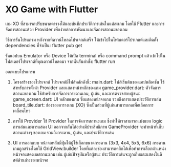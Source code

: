 # XO Game with Flutter
เกม XO ที่สามารถปรับขนาดตารางได้และบันทึกประวัติการเล่นในแต่ละเกม โดยใช้ Flutter และการจัดการสถานะด้วย Provider เพื่อง่ายต่อการพัฒนาและจัดการสถานะของเกม


วิธีการรันโปรแกรม
หลังจากที่ดาวน์โหลดโปรเจกต์เสร็จ ให้เข้าไปในโฟลเดอร์โปรเจกต์และติดตั้ง dependencies ที่จำเป็น: flutter pub get

รันแอปบน Emulator หรือ Device ให้เปิด terminal หรือ command prompt แล้วเข้าไปในโฟลเดอร์โปรเจกต์ที่คุณดาวน์โหลดมา จากนั้นรันคำสั่ง: flutter run


ออกแบบโปรแกรม
1. โครงสร้างของโปรเจกต์
โปรเจกต์มีไฟล์หลักดังนี้:
main.dart: ไฟล์เริ่มต้นของแอปพลิเคชัน ใช้สำหรับการตั้งค่า Provider และแสดงหน้าหลักของเกม
game_provider.dart: ตัวจัดการสถานะของเกม ใช้สำหรับการจัดการกระดานเกม, ผู้เล่น, และการตรวจสอบผู้ชนะ
game_screen.dart: UI หลักของเกม ซึ่งแสดงหน้าจอเกม รวมถึงการแสดงประวัติการเล่น
board_tile.dart: ช่องของตารางเกม (XO) ซึ่งเป็นส่วนที่ผู้เล่นสามารถกดเพื่อเลือกการเคลื่อนไหว

2. การใช้ Provider
ใช้ Provider ในการจัดการสถานะเกม ซึ่งทำให้เราสามารถแบ่งแยก logic การเล่นและการแสดง UI ออกจากกันได้อย่างมีประสิทธิภาพ
GameProvider จะทำหน้าที่เก็บสถานะต่างๆ ของเกม รวมถึงกระดาน, ผู้เล่น, และประวัติการเล่น

3. UI การออกแบบ
หน้าจอหลักมีปุ่มให้ผู้ใช้เลือกขนาดกระดาน (3x3, 4x4, 5x5, 6x6)
กระดานเกมถูกสร้างโดยใช้ GridView.builder โดยที่แต่ละช่องสามารถคลิกได้เพื่อทำการเลือกตำแหน่ง
หน้าจอแสดงผลสถานะเกม เช่น ผู้เล่นปัจจุบันหรือผู้ชนะ
ประวัติการเล่นจะถูกเก็บและแสดงในลิสต์ด้านล่างของหน้าจอ
